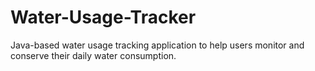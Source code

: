 # Water-Usage-Tracker
Java-based water usage tracking application to help users monitor and conserve their daily water consumption.
